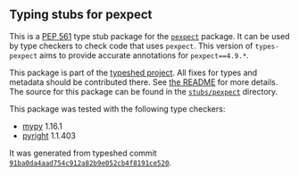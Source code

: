 ## Typing stubs for pexpect

This is a [PEP 561](https://peps.python.org/pep-0561/) type stub package for
the [`pexpect`](https://github.com/pexpect/pexpect) package. It can be used by type checkers
to check code that uses `pexpect`. This version of
`types-pexpect` aims to provide accurate annotations for
`pexpect==4.9.*`.

This package is part of the [typeshed project](https://github.com/python/typeshed).
All fixes for types and metadata should be contributed there.
See [the README](https://github.com/python/typeshed/blob/main/README.md)
for more details. The source for this package can be found in the
[`stubs/pexpect`](https://github.com/python/typeshed/tree/main/stubs/pexpect)
directory.

This package was tested with the following type checkers:
* [mypy](https://github.com/python/mypy/) 1.16.1
* [pyright](https://github.com/microsoft/pyright) 1.1.403

It was generated from typeshed commit
[`91ba0da4aad754c912a82b9e052cb4f8191ce520`](https://github.com/python/typeshed/commit/91ba0da4aad754c912a82b9e052cb4f8191ce520).